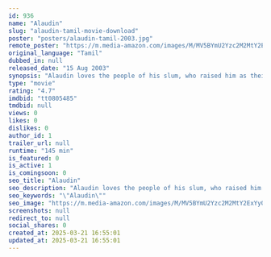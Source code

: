 ```yaml
---
id: 936
name: "Alaudin"
slug: "alaudin-tamil-movie-download"
poster: "posters/alaudin-tamil-2003.jpg"
remote_poster: "https://m.media-amazon.com/images/M/MV5BYmU2Yzc2M2MtY2ExYy00MmUzLTllMWYtMzUxMjBkZDc1NWMwXkEyXkFqcGdeQXVyMjA4OTI5NDQ@._V1_SX300.jpg"
original_language: "Tamil"
dubbed_in: null
released_date: "15 Aug 2003"
synopsis: "Alaudin loves the people of his slum, who raised him as their own, and tries to end their financial woes. When he sees Gangadhar kill a man, he blackmails him to solve the troubles of his locality."
type: "movie"
rating: "4.7"
imdbid: "tt0805485"
tmdbid: null
views: 0
likes: 0
dislikes: 0
author_id: 1
trailer_url: null
runtime: "145 min"
is_featured: 0
is_active: 1
is_comingsoon: 0
seo_title: "Alaudin"
seo_description: "Alaudin loves the people of his slum, who raised him as their own, and tries to end their financial woes. When he sees Gangadhar kill a man, he blackmails him to solve the troubles of his locality."
seo_keywords: "\"Alaudin\""
seo_image: "https://m.media-amazon.com/images/M/MV5BYmU2Yzc2M2MtY2ExYy00MmUzLTllMWYtMzUxMjBkZDc1NWMwXkEyXkFqcGdeQXVyMjA4OTI5NDQ@._V1_SX300.jpg"
screenshots: null
redirect_to: null
social_shares: 0
created_at: 2025-03-21 16:55:01
updated_at: 2025-03-21 16:55:01
---
```


